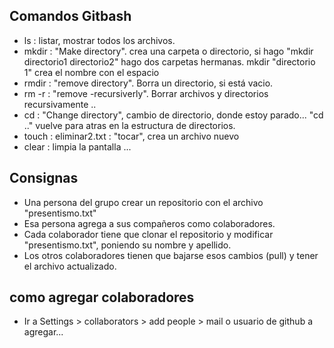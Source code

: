 ## Comandos Gitbash
- ls : listar, mostrar todos los archivos.  
- mkdir : "Make directory". crea una carpeta o directorio, si hago "mkdir directorio1 directorio2" hago dos carpetas hermanas. mkdir "directorio 1" crea el nombre con el espacio
- rmdir : "remove directory". Borra un directorio, si está vacio.
- rm -r : "remove -recursiverly". Borrar archivos y directorios recursivamente ..
- cd : "Change directory", cambio de directorio, donde estoy parado... "cd .." vuelve para atras en la estructura de directorios.
- touch : eliminar2.txt : "tocar", crea un archivo nuevo
- clear : limpia la pantalla ...
## Consignas
- Una persona del grupo crear un repositorio con el archivo "presentismo.txt"
- Esa persona agrega a sus compañeros como colaboradores.
- Cada colaborador tiene que clonar el repositorio y modificar "presentismo.txt", poniendo su nombre y apellido.
- Los otros colaboradores tienen que bajarse esos cambios (pull) y tener el archivo actualizado.
## como agregar colaboradores
- Ir a Settings > collaborators > add people > mail o usuario de github a agregar...

  